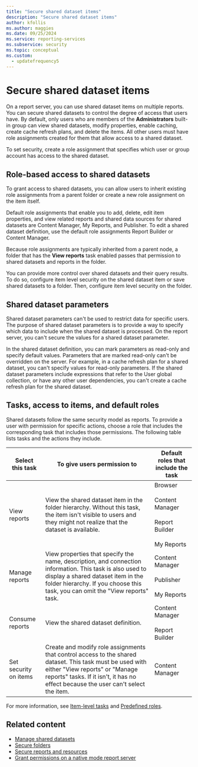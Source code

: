 ```yaml
---
title: "Secure shared dataset items"
description: "Secure shared dataset items"
author: kfollis
ms.author: maggies
ms.date: 09/25/2024
ms.service: reporting-services
ms.subservice: security
ms.topic: conceptual
ms.custom:
  - updatefrequency5
---
```

# Secure shared dataset items
  On a report server, you can use shared dataset items on multiple reports. You can secure shared datasets to control the degree of access that users have. By default, only users who are members of the **Administrators** built-in group can view shared datasets, modify properties, enable caching, create cache refresh plans, and delete the items. All other users must have role assignments created for them that allow access to a shared dataset.  
  
 To set security, create a role assignment that specifies which user or group account has access to the shared dataset.  
  
## Role-based access to shared datasets  
 To grant access to shared datasets, you can allow users to inherit existing role assignments from a parent folder or create a new role assignment on the item itself.  
  
 Default role assignments that enable you to add, delete, edit item properties, and view related reports and shared data sources for shared datasets are Content Manager, My Reports, and Publisher. To edit a shared dataset definition, use the default role assignments Report Builder or Content Manager.  
  
 Because role assignments are typically inherited from a parent node, a folder that has the **View reports** task enabled passes that permission to shared datasets and reports in the folder.  
  
 You can provide more control over shared datasets and their query results. To do so, configure item level security on the shared dataset item or save shared datasets to a folder. Then, configure item level security on the folder.  
  
## Shared dataset parameters  
 Shared dataset parameters can't be used to restrict data for specific users. The purpose of shared dataset parameters is to provide a way to specify which data to include when the shared dataset is processed. On the report server, you can't secure the values for a shared dataset parameter.  
  
 In the shared dataset definition, you can mark parameters as read-only and specify default values. Parameters that are marked read-only can't be overridden on the server. For example, in a cache refresh plan for a shared dataset, you can't specify values for read-only parameters. If the shared dataset parameters include expressions that refer to the User global collection, or have any other user dependencies, you can't create a cache refresh plan for the shared dataset.  
  
## Tasks, access to items, and default roles  
 Shared datasets follow the same security model as reports. To provide a user with permission for specific actions, choose a role that includes the corresponding task that includes those permissions. The following table lists tasks and the actions they include.  
  
|Select this task|To give users permission to|Default roles that include the task|  
|----------------------|---------------------------------|-----------------------------------------|  
|View reports|View the shared dataset item in the folder hierarchy. Without this task, the item isn't visible to users and they might not realize that the dataset is available.|Browser<br /><br /> Content Manager<br /><br /> Report Builder<br /><br /> My Reports|  
|Manage reports|View properties that specify the name, description, and connection information. This task is also used to display a shared dataset item in the folder hierarchy. If you choose this task, you can omit the "View reports" task.|Content Manager<br /><br /> Publisher<br /><br /> My Reports|  
|Consume reports|View the shared dataset definition.|Content Manager<br /><br /> Report Builder|  
|Set security on items|Create and modify role assignments that control access to the shared dataset. This task must be used with either "View reports" or "Manage reports" tasks. If it isn't, it has no effect because the user can't select the item.|Content Manager|  
  
 For more information, see [Item-level tasks](../../reporting-services/security/tasks-and-permissions-item-level-tasks.md) and [Predefined roles](../../reporting-services/security/role-definitions-predefined-roles.md).  
  
## Related content

- [Manage shared datasets](../../reporting-services/report-data/manage-shared-datasets.md)
- [Secure folders](../../reporting-services/security/secure-folders.md)
- [Secure reports and resources](../../reporting-services/security/secure-reports-and-resources.md)
- [Grant permissions on a native mode report server](../../reporting-services/security/granting-permissions-on-a-native-mode-report-server.md)
